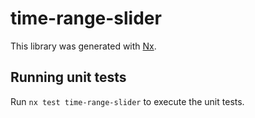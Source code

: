 # time-range-slider

This library was generated with [Nx](https://nx.dev).

## Running unit tests

Run `nx test time-range-slider` to execute the unit tests.
